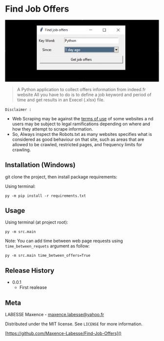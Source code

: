 # Find Job Offers
![Demo](images/demo.gif)

> A Python application to collect offers information from indeed.fr website
> All you have to do is to define a job keyword and period of time and get
> results in an Execel (.xlsx) file.

`Disclaimer :` 
- Web Scraping may be against the <ins>terms of use</ins> of some websites a
  nd users may be subject to legal ramifications depending on where and how 
  they attempt to scrape information.
- So, Always inspect the Robots.txt as many websites specifies what is 
  considered as good behaviour on that site, such as areas that are allowed 
  to be crawled, restricted pages, and frequency limits for crawling.

## Installation (Windows)
git clone the project, then install package requirements:

Using terminal:
```
py -m pip install -r requirements.txt
```
## Usage
Using terminal (at project root):
```shell
py -m src.main
```
Note: You can add time between web page requests using 
`time_between_requets` argument as follow:
```shell
py -m src.main time_between_offers=True
```
## Release History
* 0.0.1
    * First realease

## Meta

LABESSE Maxence - maxence.labesse@yahoo.fr

Distributed under the MIT license. See ``LICENSE`` for more information.

[https://github.com/Maxence-Labesse/Find-Job-Offers]()
